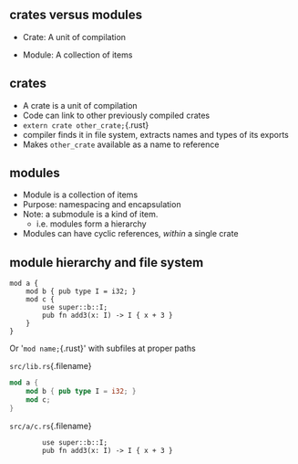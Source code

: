 ## crates versus modules

  * Crate: A unit of compilation

  * Module: A collection of items

## crates

  * A crate is a unit of compilation
  * Code can link to other previously compiled crates
  * `extern crate other_crate;`{.rust}
  * compiler finds it in file system, extracts names and types of its exports
  * Makes `other_crate` available as a name to reference

## modules

  * Module is a collection of items
  * Purpose: namespacing and encapsulation
  * Note: a submodule is a kind of item.
    * i.e. modules form a hierarchy
  * Modules can have cyclic references, *within* a single crate

## module hierarchy and file system

``` {.rust}
mod a {
	mod b { pub type I = i32; }
    mod c {
		use super::b::I;
    	pub fn add3(x: I) -> I { x + 3 }
	}
}
```

Or '`mod name;`{.rust}' with subfiles at proper paths

`src/lib.rs`{.filename}
```rust
mod a {
    mod b { pub type I = i32; }
    mod c;
}
```

`src/a/c.rs`{.filename}
``` {.rust}
        use super::b::I;
        pub fn add3(x: I) -> I { x + 3 }
```
